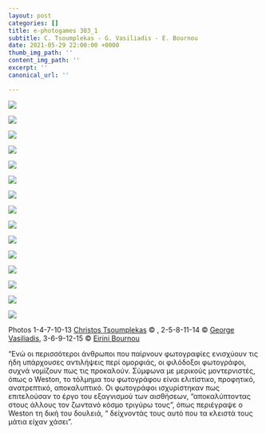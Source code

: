 ```yaml
---
layout: post
categories: []
title: e-photogames 303_1
subtitle: C. Tsoumplekas - G. Vasiliadis - E. Bournou
date: 2021-05-29 22:00:00 +0000
thumb_img_path: ''
content_img_path: ''
excerpt: ''
canonical_url: ''

---
```

![](/images/01_tsoumplekasc303_1.JPG)

![](/images/02_vasiliadisg303_1.jpg)

![](/images/03-bournoue303_1.jpg)

![](/images/04_tsoumplekasc303_1.jpg)

![](/images/05_vasiliadisg303_1.JPG)

![](/images/06-bournoue303_1.jpg)

![](/images/07_tsoumplekasc303_1.jpg)

![](/images/08_vasiliadisg303_1.JPG)

![](/images/09-bournoue303_1.jpg)

![](/images/10_tsoumplekasc303_1.jpg)

![](/images/11_vasiliadisg303_1.JPG)

![](/images/12-bournoue303_1.jpg)

![](/images/13_tsoumplekasc303_1.jpg)

![](/images/14_vasiliadisg303_1.JPG)

![](/images/15-bournoue303_1.jpg)

Photos  1-4-7-10-13 <a href="https://www.facebook.com/tsoumplekas" target="blank"> Christos Tsoumplekas</a> © , 2-5-8-11-14 © <a href="https://www.facebook.com/gvasiliadis" target="blank"> George Vasiliadis</a>, 3-6-9-12-15 © <a href="https://www.facebook.com/eirini.bournou" target="blank"> Eirini Bournou</a>

“Ενώ οι περισσότεροι άνθρωποι που παίρνουν φωτογραφίες ενισχύουν τις ήδη υπάρχουσες αντιλήψεις περί ομορφιάς, οι φιλόδοξοι φωτογράφοι, συχνά νομίζουν πως τις προκαλούν. Σύμφωνα με μερικούς μοντερνιστές, όπως ο Weston, το τόλμημα του φωτογράφου είναι ελιτίστικο, προφητικό, ανατρεπτικό, αποκαλυπτικό. Οι φωτογράφοι ισχυρίστηκαν πως επιτελούσαν το έργο του εξαγνισμού των αισθήσεων, “αποκαλύπτοντας στους άλλους τον ζωντανό κόσμο τριγύρω τους”, όπως περιέγραψε ο Weston τη δική του δουλειά, “ δείχνοντάς τους αυτό που τα κλειστά τους μάτια είχαν χάσει”.
